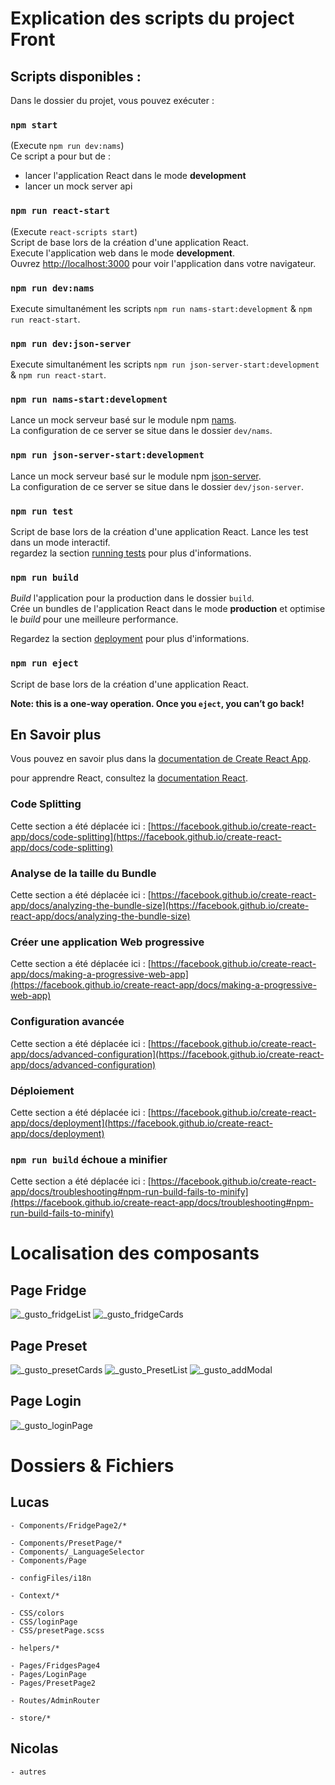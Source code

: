 # Explication des scripts du project Front

## Scripts disponibles : 

Dans le dossier du projet, vous pouvez exécuter :

### `npm start`
(Execute `npm run dev:nams`)\
Ce script a pour but de : 
- lancer l'application React dans le mode **development**
- lancer un mock server api


### `npm run react-start`
(Execute `react-scripts start`)\
Script de base lors de la création d'une application React.\
Execute l'application web dans le mode **development**.\
Ouvrez [http://localhost:3000](http://localhost:3000) pour voir l'application dans votre navigateur.

### `npm run dev:nams`
Execute simultanément les scripts `npm run nams-start:development` & `npm run react-start`.

### `npm run dev:json-server`
Execute simultanément les scripts `npm run json-server-start:development` & `npm run react-start`.

### `npm run nams-start:development`
Lance un mock serveur basé sur le module npm [nams](https://www.npmjs.com/package/nams).\
La configuration de ce server se situe dans le dossier `dev/nams`.

### `npm run json-server-start:development`
Lance un mock serveur basé sur le module npm [json-server](https://www.npmjs.com/package/json-server).\
La configuration de ce server se situe dans le dossier `dev/json-server`.

### `npm run test`

Script de base lors de la création d'une application React.
Lance les test dans un mode interactif.\
regardez la section [running tests](https://facebook.github.io/create-react-app/docs/running-tests) pour plus d'informations.

### `npm run build`

*Build* l'application pour la production dans le dossier `build`.\
Crée un bundles de l'application React dans le mode **production** et optimise le *build* pour une meilleure performance.

Regardez la section [deployment](https://facebook.github.io/create-react-app/docs/deployment) pour plus d'informations.

### `npm run eject`

Script de base lors de la création d'une application React.

**Note: this is a one-way operation. Once you `eject`, you can’t go back!**




## En Savoir plus

Vous pouvez en savoir plus dans la [documentation de Create React App](https://facebook.github.io/create-react-app/docs/getting-started).

pour apprendre React, consultez la [documentation React](https://reactjs.org/).

### Code Splitting

Cette section a été déplacée ici : [https://facebook.github.io/create-react-app/docs/code-splitting](https://facebook.github.io/create-react-app/docs/code-splitting)

### Analyse de la taille du Bundle

Cette section a été déplacée ici : [https://facebook.github.io/create-react-app/docs/analyzing-the-bundle-size](https://facebook.github.io/create-react-app/docs/analyzing-the-bundle-size)

### Créer une application Web progressive

Cette section a été déplacée ici : [https://facebook.github.io/create-react-app/docs/making-a-progressive-web-app](https://facebook.github.io/create-react-app/docs/making-a-progressive-web-app)

### Configuration avancée

Cette section a été déplacée ici : [https://facebook.github.io/create-react-app/docs/advanced-configuration](https://facebook.github.io/create-react-app/docs/advanced-configuration)

### Déploiement

Cette section a été déplacée ici : [https://facebook.github.io/create-react-app/docs/deployment](https://facebook.github.io/create-react-app/docs/deployment)

### `npm run build` échoue a minifier

Cette section a été déplacée ici : [https://facebook.github.io/create-react-app/docs/troubleshooting#npm-run-build-fails-to-minify](https://facebook.github.io/create-react-app/docs/troubleshooting#npm-run-build-fails-to-minify)

# Localisation des composants

## Page **Fridge**
![_gusto_fridgeList](https://user-images.githubusercontent.com/65892547/148312895-599143dd-f60b-4ce7-b129-4dd2fadd45a2.png)
![_gusto_fridgeCards](https://user-images.githubusercontent.com/65892547/148312893-94cd9dc8-4551-4608-953a-a628dc62c6a3.png)
## Page **Preset**
![_gusto_presetCards](https://user-images.githubusercontent.com/65892547/148312899-add84774-d230-47d3-9199-a434f9ddc351.png)
![_gusto_PresetList](https://user-images.githubusercontent.com/65892547/148312901-bb3924f9-2d9b-4328-9c15-44bfa513dd05.png)
![_gusto_addModal](https://user-images.githubusercontent.com/65892547/148312892-4dd0d2f6-cebf-4c15-9084-357c0d2f2b18.png)
## Page **Login**
![_gusto_loginPage](https://user-images.githubusercontent.com/65892547/148312898-a02d7984-4ef3-4979-b9f6-08edfb8d0d74.png)


# Dossiers & Fichiers

## Lucas

    - Components/FridgePage2/*

    - Components/PresetPage/*
    - Components/_LanguageSelector
    - Components/Page

    - configFiles/i18n

    - Context/*

    - CSS/colors
    - CSS/loginPage
    - CSS/presetPage.scss

    - helpers/*

    - Pages/FridgesPage4
    - Pages/LoginPage
    - Pages/PresetPage2

    - Routes/AdminRouter

    - store/*

## Nicolas

    - autres
